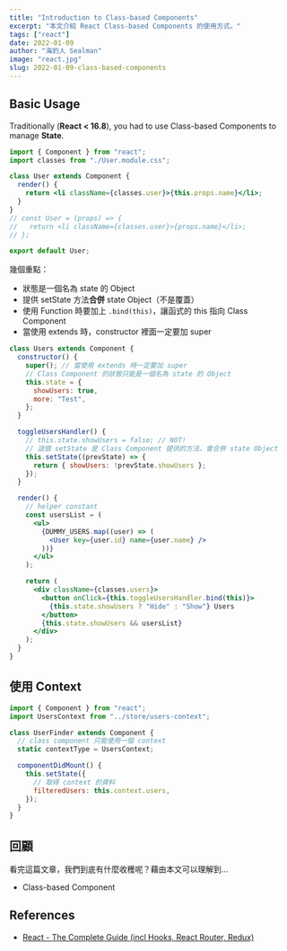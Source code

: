 ```yaml
---
title: "Introduction to Class-based Components"
excerpt: "本文介紹 React Class-based Components 的使用方式。"
tags: ["react"]
date: 2022-01-09
author: "海豹人 Sealman"
image: "react.jpg"
slug: 2022-01-09-class-based-components
---
```


## Basic Usage

Traditionally (**React < 16.8**), you had to use Class-based Components to manage **State**.

```jsx
import { Component } from "react";
import classes from "./User.module.css";

class User extends Component {
  render() {
    return <li className={classes.user}>{this.props.name}</li>;
  }
}
// const User = (props) => {
//   return <li className={classes.user}>{props.name}</li>;
// };

export default User;
```

幾個重點：

- 狀態是一個名為 state 的 Object
- 提供 setState 方法**合併** state Object（不是覆蓋）
- 使用 Function 時要加上 `.bind(this)`，讓函式的 this 指向 Class Component
- 當使用 extends 時，constructor 裡面一定要加 super

```jsx
class Users extends Component {
  constructor() {
    super(); // 當使用 extends 時一定要加 super
    // Class Component 的狀態只能是一個名為 state 的 Object
    this.state = {
      showUsers: true,
      more: "Test",
    };
  }

  toggleUsersHandler() {
    // this.state.showUsers = false; // NOT!
    // 這個 setState 是 Class Component 提供的方法，會合併 state Object
    this.setState((prevState) => {
      return { showUsers: !prevState.showUsers };
    });
  }

  render() {
    // helper constant
    const usersList = (
      <ul>
        {DUMMY_USERS.map((user) => (
          <User key={user.id} name={user.name} />
        ))}
      </ul>
    );

    return (
      <div className={classes.users}>
        <button onClick={this.toggleUsersHandler.bind(this)}>
          {this.state.showUsers ? "Hide" : "Show"} Users
        </button>
        {this.state.showUsers && usersList}
      </div>
    );
  }
}
```

## 使用 Context

```jsx
import { Component } from "react";
import UsersContext from "../store/users-context";

class UserFinder extends Component {
  // class component 只能使用一個 context
  static contextType = UsersContext;

  componentDidMount() {
    this.setState({
      // 取得 context 的資料
      filteredUsers: this.context.users,
    });
  }
}
```

## 回顧

看完這篇文章，我們到底有什麼收穫呢？藉由本文可以理解到…

- Class-based Component

## References

- [React - The Complete Guide (incl Hooks, React Router, Redux)](https://www.udemy.com/course/react-the-complete-guide-incl-redux/)
